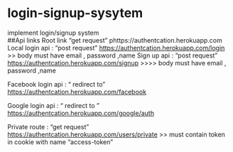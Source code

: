 # login-signup-sysytem

implement login/signup system  
##Api links
Root link “get request” phttps://authentcation.herokuapp.com  
Local login api : “post request” https://authentcation.herokuapp.com/login >> body must have email , password ,name
Sign up api : “post request” https://authentcation.herokuapp.com/signup >>>> body must have email , password ,name

Facebook login api :
“ redirect to” https://authentcation.herokuapp.com/facebook

Google login api :
“ redirect to ” https://authentcation.herokuapp.com/google/auth

Private route : “get request” https://authentcation.herokuapp.com/users/private >> must contain token in cookie with name “access-token”
